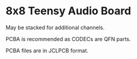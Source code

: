 # 8x8 Teensy Audio Board

May be stacked for additional channels.

PCBA is recommended as CODECs are QFN parts.

PCBA files are in JCLPCB format.
